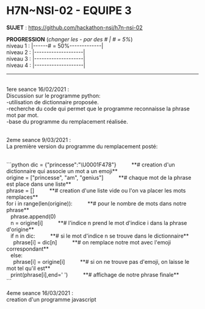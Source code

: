 # **H7N~NSI-02 - EQUIPE 3**

**SUJET** : https://github.com/hackathon-nsi/h7n-nsi-02

**PROGRESSION** (*changer les - par des # | # = 5%*)<br />
niveau 1 : |------# = 50%-------------|<br />
niveau 2 : |--------------------|<br />
niveau 3 : |--------------------|<br />
niveau 4 : |--------------------|<br />

<hr />
<!-- ne pas effacer les lignes ci-dessus et mettre à jour la progression régulièrement -->

<br />
1ere seance 16/02/2021 : <br />
Discussion sur le programme python: <br />
-utilisation de dictionnaire proposée. <br />
-recherche du code qui permet que le programme reconnaisse la phrase mot par mot. <br />
-base du programme du remplacement réalisée. <br />

<br />

2eme seance 9/03/2021 :<br />
La première version du programme du remplacement posté: <br />

<br />
```python
dic = {"princesse":"\U0001F478"}        &emsp; &emsp; **# creation d'un dictionnaire qui associe un mot a un emoji**<br /> 
origine = ["princesse", "am", "genius"] &emsp; &emsp; **# chaque mot de la phrase est place dans une liste**<br /> 
phrase = []                             &emsp; &emsp; **# creation d'une liste vide ou l'on va placer les mots remplaces**<br />
for i in range(len(origine)):           &emsp; &emsp; **# pour le nombre de mots dans notre phrase**<br /> 
  &ensp; phrase.append(0) <br />
  &ensp; n = origine[i]                 &emsp; &emsp; **# l'indice n prend le mot d'indice i dans la phrase d'origine**<br />
  &ensp; if n in dic:                   &emsp; &emsp; **# si le mot d'indice n se trouve dans le dictionnaire**<br />
    &emsp; phrase[i] = dic[n]           &emsp; &emsp; **# on remplace notre mot avec l'emoji correspondant**<br />
  &ensp; else: <br />
    &emsp; phrase[i] = origine[i]       &emsp; &emsp; **# si on ne trouve pas d'emoji, on laisse le mot tel qu'il est**<br /> 
  &ensp; print(phrase[i],end=' ')       &emsp; &emsp; **# affichage de notre phrase finale**<br />
```
<br />

4eme seance 16/03/2021 :<br />
creation d'un programme javascript<br />


